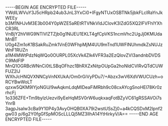 -----BEGIN AGE ENCRYPTED FILE-----
YWdlLWVuY3J5cHRpb24ub3JnL3YxCi0+IFgyNTUxOSBTNk5jbkFLclRaYnJkWEEy
b3M1NHJvM3E3b004Y0pWZE5aREtRTVNkVldJClovK3lZdG5XQ2lFVFhlYXhCR3RL
VnBjY2hVWG9NTlVlZTZjb0g1NlJEU1EKLT4gfCpVKS1ncmVhc2UgJj0KMUdaMnBT
U0g4Zm1oK1BSakRuZmk1VnE0WFhpMjM4UU9mTnd1UWFlNUhmdkZsNUJzWnF1RUZn
a1M4MWtPdzNqWQo0OURPL05XcVk4Zlk4VFR3a2EzQlovZVI3andnbDVDSC9MdFlP
MnQ1OGRBcWNnCi0tLSBqOFhzc1BhRXZxNitpOUpGa2hoNldCVlRvQTdCUWFUZ2lJ
WXhJcHNQVXNNCpVnNXUkA/Om0rGiVyPDu7/+Abzx3wV6XdVWUCUzh+oRCYBwWoLT
qzxw5QKM9IYjoNGU/9wAqkmLdqMIDeaFiMRbh9c08cxAYcgSnoHEl78Kr0zrhcFj
1o336ZFE+Tm9bylzUezvi9yEeHqMSV0rW6uqkxaqFotBZyVC61gRSSAVOi7sYnrB
3agpJsalw3cBa9Y10P4y3AvyOHQB0XA79i2wstUSsZj0+a4kCQSDxM2lpnf2gw03
p/6g2Y0fgGfSpMOScLLLQj5MZ3llhA14YtHirkyV/A==
-----END AGE ENCRYPTED FILE-----
